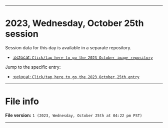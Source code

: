 
***

# 2023, Wednesday, October 25th session

Session data for this day is available in a separate repository.

- [:octocat: `Click/tap here to go the 2023 October image repository`](https://github.com/seanpm2001/SeansLifeArchive_Images_MotorWorld_CarFactory_Y2023_V3/)

Jump to the specific entry:

- [:octocat: `Click/tap here to go the 2023 October 25th entry`](https://github.com/seanpm2001/SeansLifeArchive_Images_MotorWorld_CarFactory_Y2023_V3/tree/SeansLifeArchive_Images_MotorWorld_CarFactory_Y2023_V3_Main-dev/10_October/25/)

***

# File info

**File version:** `1 (2023, Wednesday, October 25th at 04:22 pm PST)`

***
